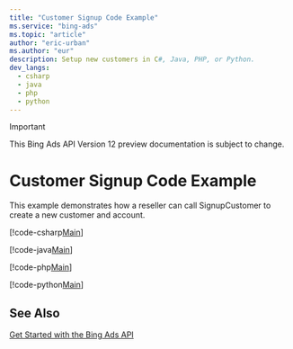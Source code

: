 ```yaml
---
title: "Customer Signup Code Example"
ms.service: "bing-ads"
ms.topic: "article"
author: "eric-urban"
ms.author: "eur"
description: Setup new customers in C#, Java, PHP, or Python.
dev_langs:
  - csharp
  - java
  - php
  - python
---
```

> [!IMPORTANT]
> This Bing Ads API Version 12 preview documentation is subject to change.

# Customer Signup Code Example
This example demonstrates how a reseller can call SignupCustomer to create a new customer and account.

[!code-csharp[Main](../../../BingAds-dotNet-SDK/examples/BingAdsExamples/BingAdsExamplesLibrary/v11/CustomerSignup.cs)]

[!code-java[Main](../../../BingAds-Java-SDK/examples/BingAdsDesktopApp/src/main/java/com/microsoft/bingads/examples/v11/CustomerSignup.java)]

[!code-php[Main](../../../BingAds-PHP-SDK/samples/V11/CustomerSignup.php)]

[!code-python[Main](../../../BingAds-Python-SDK/examples/BingAdsPythonConsoleExamples/BingAdsPythonConsoleExamples/v11/customer_signup.py)]

## See Also
[Get Started with the Bing Ads API](../guides/get-started.md)  
